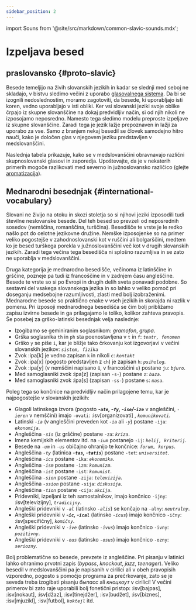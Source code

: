 ```yaml
---
sidebar_position: 2
---
```


import Souns from '@site/src/markdown/common-slavic-sounds.mdx';

# Izpeljava besed

## praslovansko \{#proto-slavic}

Besede temeljijo na živih slovanskih jezikih in kadar se slednji med seboj ne skladajo, v bistvu sledimo večini z uporabo [glasovalnega sistema][1]. Da bi se izognili nedoslednostim, moramo zagotoviti, da besede, ki uporabljajo isti koren, vedno uporabljajo v isti obliki. Ker vsi slovanski jeziki svoje oblike črpajo iz skupne slovanščine na dokaj predvidljiv način, si od njih nikoli ne izposojamo neposredno. Namesto tega sledimo modelu preproste izpeljave iz skupne slovanščine. Zaradi tega je jezik lažje prepoznaven in lažji za uporabo za vse. Samo z branjem nekaj besedil se človek samodejno hitro nauči, kako je določen glas v njegovem jeziku predstavljen v medslovanščini.

Naslednja tabela prikazuje, kako se v medslovanščini obravnavajo različni skupnoslovanski glasovi in ​​zaporedja. Upoštevajte, da je v nekaterih primerih mogoče razlikovati med severno in južnoslovansko različico (glejte [aromatizacija][2]).

<Souns />

## Mednarodni besednjak \{#international-vocabulary}

Slovani ne živijo na otoku in skozi stoletja so si njihovi jeziki izposodili tudi številne neslovanske besede. Del teh besed so prevzeli od neposrednih sosedov (nemščina, romanščina, turščina). Besedišče te vrste je le redko našlo pot do celotne jezikovne družine. Nemške izposojenke so na primer veliko pogostejše v zahodnoslovanski kot v ruščini ali bolgarščini, medtem ko je besed turškega porekla v južnoslovanščini več kot v drugih slovanskih jezikih. Zaradi tega večina tega besedišča ni splošno razumljiva in se zato ne uporablja v medslovanščini.

Druga kategorija je mednarodno besedišče, večinoma iz latinščine in grščine, pozneje pa tudi iz francoščine in v zadnjem času angleščine. Besede te vrste so si po Evropi in drugih delih sveta ponavadi podobne. So sestavni del vsakega slovanskega jezika in so lahko v veliko pomoč pri doseganju medsebojne razumljivosti, zlasti med bolj izobraženimi. Mednarodne besede so praktično enake v vseh jezikih in skorajda ni razlik v pomenu. Pri izposoji mednarodnega besedišča se čim bolj približamo zapisu izvirne besede in ga prilagajamo le toliko, kolikor zahteva pravopis. Še posebej za grško-latinski besednjak velja naslednje:

- Izogibamo se geminiranim soglasnikom: _gramofon_, _grupa_.
- Grška soglasnika `th` in `ph` sta poenostavljena v `t` in `f`: _`teatr, fenomen`_
- Grško `y` se piše `i`, kar je bližje tako črkovanju kot izgovorjavi v večini slovanskih jezikov: _`sistem, fizika`_
- Zvok :ipa[k] je vedno zapisan `k` in nikoli `c`: _`kontakt`_
- Zvok :ipa[x] (pogosto predstavljen z `ch`) je zapisan `h`: _`psiholog`_.
- Zvok :ipa[y] (v nemščini napisano `ü`, v francoščini `u`) postane `ju`: _`bjuro`_.
- Med samoglasniki zvok :ipa[z] (zapisan `-s-`) postane `z`: _`baza`_.
- Med samoglasniki zvok :ipa[s] (zapisan `-ss-`) postane `s`: _`masa`_.

Poleg tega so končnice na predvidljiv način prilagojene temu, kar je najpogostejše v slovanskih jezikih:

- Glagoli latinskega izvora (pogosto _**-`ate`, -`fy`, -`ise`/-`ize`**_ v angleščini, _`-ieren`_ v nemščini) imajo `-ovati`: :isv[organizovati] , _`komunikovati`_.
- Latinski _`-ia`_ (v angleščini preveden kot _`-ia`_ ali _`-y`_) postane `-ija`: _`ekonomija`_.
- Angleščina _`-sis`_ (iz grščine) postane `-za`: _`kriza`_.
- Imena kemijskih elementov itd. na _`-ium`_ postanejo `-ij`: _`helij, kriterij`_.
- Besede na _`-um`_ in _`-us`_ običajno ohranijo te končnice: _`forum, korpus`_.
- Angleščina _`-ty`_ (latinica _**-`tas`, -`tatis`**_) postane `-tet`: _`universitet`_.
- Angleščina _`-ics`_ postane `-ika`: _`ekonomika`_.
- Angleščina _`-ism`_ postane `-izm`: _`komunizm`_.
- Angleščina _`-ist`_ postane `-ist`: _`komunist`_.
- Angleščina _`-sion`_ postane `-zija`: _`televizija`_.
- Angleščina _`-ssion`_ postane `-sija`: _`diskusija`_.
- Angleščina _`-tion`_ postane `-cija`: _`akcija`_.
- Pridevniki, izpeljani iz teh samostalnikov, imajo končnico `-ijny`: :isv[televizijny], _`tradicijny`_.
- Angleški pridevniki v _`-al`_ (latinsko _`-alis`_) se končajo na `-alny`: _`neutralny`_.
- Angleški pridevniki v _**-`ic`, -`ical`**_ (latinsko _`-icus`_) imajo končnico `-ičny`: :isv[specifičny], _`komičny`_.
- Angleški pridevniki v _`-ive`_ (latinsko _`-ivus`_) imajo končnico `-ivny`: _`pozitivny`_.
- Angleški pridevniki v _`-ous`_ (latinsko _`-osus`_) imajo končnico `-ozny`: _`seriozny`_.

Bolj problematične so besede, prevzete iz angleščine. Pri pisanju v latinici lahko ohranimo prvotni zapis (_bypass_, _knockout_, _jazz_, _teenager_). Veliko besedil v medslovanščini pa je napisanih v cirilici ali v obeh pravopisih vzporedno, pogosto s pomočjo programa za prečrkovanje, zato se je seveda treba izogibati pisanju _быпасс_ ali _кноцкоут_ v cirilici! V večini primerov bi zato raje uporabili bolj fonetični pristop: :isv[bajpas], :isv[nokaut], :isv[džaz], :isv[tinejdžer], :isv[budžet], :isv[biznes], :isv[mjuzikl], :isv[futbol],  _`koktejl`_ itd.

[1]: ../introduction/design-criteria.md#vocabulary

[2]: flavourisation.md


